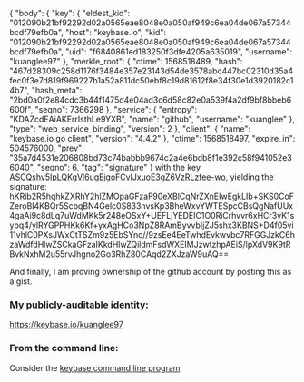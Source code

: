 {
  "body": {
    "key": {
      "eldest_kid": "012090b21bf92292d02a0565eae8048e0a050af949c6ea04de067a57344bcdf79efb0a",
      "host": "keybase.io",
      "kid": "012090b21bf92292d02a0565eae8048e0a050af949c6ea04de067a57344bcdf79efb0a",
      "uid": "f6840861ed183250f3dfe4205a635019",
      "username": "kuanglee97"
    },
    "merkle_root": {
      "ctime": 1568518489,
      "hash": "467d28309c258d1176f3484e357e23143d54de3578abc447bc02310d35a4fec0f3e7d819f969227b1a52a811dc50ebf8c19d81612f8e34f30e1d3920182c14b7",
      "hash_meta": "2bd0a0f2e84cdc3b44f1475d4e04ad3c6d58c82e0a539f4a2df9bf8bbeb6600f",
      "seqno": 7366298
    },
    "service": {
      "entropy": "KDAZcdEAiAKErrIsthLe9YXB",
      "name": "github",
      "username": "kuanglee"
    },
    "type": "web_service_binding",
    "version": 2
  },
  "client": {
    "name": "keybase.io go client",
    "version": "4.4.2"
  },
  "ctime": 1568518497,
  "expire_in": 504576000,
  "prev": "35a7d4531e206808bd73c74babbb9674c2a4e6bdb8f1e392c58f941052e36040",
  "seqno": 6,
  "tag": "signature"
}
with the key [ASCQshv5IpLQKgVl6ugEjgoFCvlJxuoE3gZ6VzRLzfee-wo](https://keybase.io/kuanglee97), yielding the signature:
hKRib2R5hqhkZXRhY2hlZMOpaGFzaF90eXBlCqNrZXnEIwEgkLIb+SKS0CoFZeroBI4KBQr5ScbqBN4Gelc0S833nvsKp3BheWxvYWTESpcCBsQgNafUUx4gaAi9c8dLq7uWdMKk5r248eOSxY+UEFLjYEDEIC1O0RiCrhvvr6xHCr3vK1sybq4/ylRYGPPHKk6Kf+yxAgHCo3NpZ8RAmByvvbIjZJ5shx3KBNS+D4f05vi11vhlC0PXsJWxCtTSZm9z5EbSYnc//9zsEe4EeTwhdEvkwvbc7RFGGJzkC6hzaWdfdHlwZSCkaGFzaIKkdHlwZQildmFsdWXEIMJzwtzhpAEiS/lpXdV9K9tRBvkNxhM2u55rvJhgno2Go3RhZ80CAqd2ZXJzaW9uAQ==

And finally, I am proving ownership of the github account by posting this as a gist.

### My publicly-auditable identity:

https://keybase.io/kuanglee97

### From the command line:

Consider the [keybase command line program](https://keybase.io/download).
